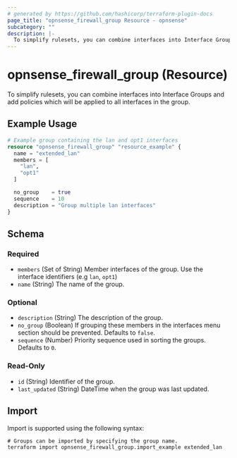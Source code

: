 ```yaml
---
# generated by https://github.com/hashicorp/terraform-plugin-docs
page_title: "opnsense_firewall_group Resource - opnsense"
subcategory: ""
description: |-
  To simplify rulesets, you can combine interfaces into Interface Groups and add policies which will be applied to all interfaces in the group.
---
```


# opnsense_firewall_group (Resource)

To simplify rulesets, you can combine interfaces into Interface Groups and add policies which will be applied to all interfaces in the group.

## Example Usage

```terraform
# Example group containing the lan and opt1 interfaces
resource "opnsense_firewall_group" "resource_example" {
  name = "extended_lan"
  members = [
    "lan",
    "opt1"
  ]

  no_group    = true
  sequence    = 10
  description = "Group multiple lan interfaces"
}
```

<!-- schema generated by tfplugindocs -->
## Schema

### Required

- `members` (Set of String) Member interfaces of the group. Use the interface identifiers (e.g `lan`, `opt1`)
- `name` (String) The name of the group.

### Optional

- `description` (String) The description of the group.
- `no_group` (Boolean) If grouping these members in the interfaces menu section should be prevented. Defaults to `false`.
- `sequence` (Number) Priority sequence used in sorting the groups. Defaults to `0`.

### Read-Only

- `id` (String) Identifier of the group.
- `last_updated` (String) DateTime when the group was last updated.

## Import

Import is supported using the following syntax:

```shell
# Groups can be imported by specifying the group name.
terraform import opnsense_firewall_group.import_example extended_lan
```
